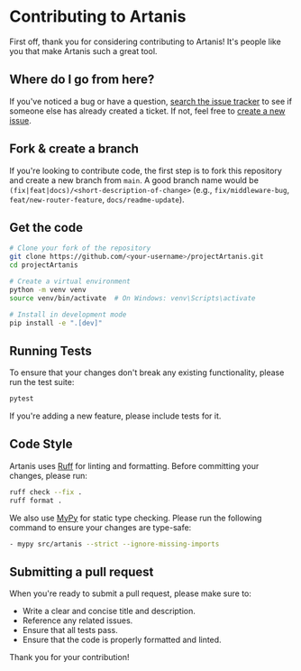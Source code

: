 # Contributing to Artanis

First off, thank you for considering contributing to Artanis! It's people like you that make Artanis such a great tool.

## Where do I go from here?

If you've noticed a bug or have a question, [search the issue tracker](https://github.com/nordxai/projectArtanis/issues) to see if someone else has already created a ticket. If not, feel free to [create a new issue](https://github.com/nordxai/projectArtanis/issues/new).

## Fork & create a branch

If you're looking to contribute code, the first step is to fork this repository and create a new branch from `main`. A good branch name would be `(fix|feat|docs)/<short-description-of-change>` (e.g., `fix/middleware-bug`, `feat/new-router-feature`, `docs/readme-update`).

## Get the code

```bash
# Clone your fork of the repository
git clone https://github.com/<your-username>/projectArtanis.git
cd projectArtanis

# Create a virtual environment
python -m venv venv
source venv/bin/activate  # On Windows: venv\Scripts\activate

# Install in development mode
pip install -e ".[dev]"
```

## Running Tests

To ensure that your changes don't break any existing functionality, please run the test suite:

```bash
pytest
```

If you're adding a new feature, please include tests for it.

## Code Style

Artanis uses [Ruff](https://github.com/astral-sh/ruff) for linting and formatting. Before committing your changes, please run:

```bash
ruff check --fix .
ruff format .
```

We also use [MyPy](http://mypy-lang.org/) for static type checking. Please run the following command to ensure your changes are type-safe:

```bash
- mypy src/artanis --strict --ignore-missing-imports
```

## Submitting a pull request

When you're ready to submit a pull request, please make sure to:

-   Write a clear and concise title and description.
-   Reference any related issues.
-   Ensure that all tests pass.
-   Ensure that the code is properly formatted and linted.

Thank you for your contribution!

